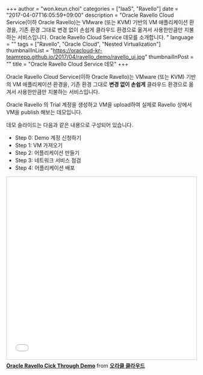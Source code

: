 +++
author = "won.keun.choi"
categories = ["IaaS", "Ravello"]
date = "2017-04-07T16:05:59+09:00"
description = "Oracle Ravello Cloud Service(이하 Oracle Ravello)는 VMware (또는 KVM) 기반의 VM 애플리케이션 환경을, 기존 환경 그대로 변경 없이 손쉽게 클라우드 환경으로 옮겨서 사용한만큼만 지불하는 서비스입니다. Oracle Ravello Cloud Service 데모를 소개합니다. "
language = ""
tags = ["Ravello", "Oracle Cloud", "Nested Virtualization"]
thumbnailInList = "https://oracloud-kr-teamrepo.github.io/2017/04/ravello_demo/ravello_ui.jpg"
thumbnailInPost = ""
title = "Oracle Ravello Cloud Service 데모"
+++

Oracle Ravello Cloud Service(이하 Oracle Ravello)는 VMware (또는 KVM) 기반의 VM 애플리케이션 환경을, 기존 환경 그대로 **변경 없이 손쉽게** 클라우드 환경으로 옮겨서 사용한만큼만 지불하는 서비스입니다.

Oracle Ravello 의 Trial 계정을 생성하고 VM을 upload하여 실제로 Ravello 상에서 VM을 publish 해보는 데모입니다.

데모 슬라이드는 다음과 같은 내용으로 구성되어 있습니다.

- Step 0: Demo 계정 신청하기
- Step 1: VM 가져오기
- Step 2: 어플리케이션 만들기
- Step 3: 네트워크 서비스 점검
- Step 4: 어플리케이션 배포

<iframe src="//www.slideshare.net/slideshow/embed_code/key/3EIEOwKsQU9fCS" width="595" height="485" frameborder="0" marginwidth="0" marginheight="0" scrolling="no" style="border:1px solid #CCC; border-width:1px; margin-bottom:5px; max-width: 100%;" allowfullscreen> </iframe> <div style="margin-bottom:5px"> <strong> <a href="//www.slideshare.net/ssusercda07e/oracle-ravello-cick-through-demo" title="Oracle Ravello Cick Through Demo" target="_blank">Oracle Ravello Cick Through Demo</a> </strong> from <strong><a target="_blank" href="https://www.slideshare.net/ssusercda07e">오라클 클라우드</a></strong> </div>
